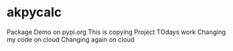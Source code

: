 # akpycalc
Package Demo on pypi.org
This is copying Project
TOdays work
Changing my code on cloud
Changing again on cloud
